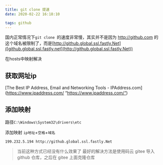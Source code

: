 ```yaml
---
title: git clone 提速
date: 2020-02-22 16:18:10

tags: github
---
```


国内正常情况下`git clone `的速度非常慢，其实并不是因为 http://github.com 的这个域名被限制了，而是[http://github.global.ssl.fastly.Net]([github.global.ssl.fastly.net](http://github.global.ssl.fastly.Net))

在hosts中映射解决

## 获取网址ip

[The Best IP Address, Email and Networking Tools - IPAddress.com](https://www.ipaddress.com/ “https://www.ipaddress.com/“)

## 添加映射

路径`C:\Windows\System32\drivers\etc`

 添加映射 `ip地址`+`空格`+`域名`

```
199.232.5.194 http://github.global.ssl.fastly.Net
```

> 当前这种方式已经没有什么效果了
> 最好的解决方法是使用码云 gitee 导入 github 仓库，之后在 gitee 上面克隆仓库